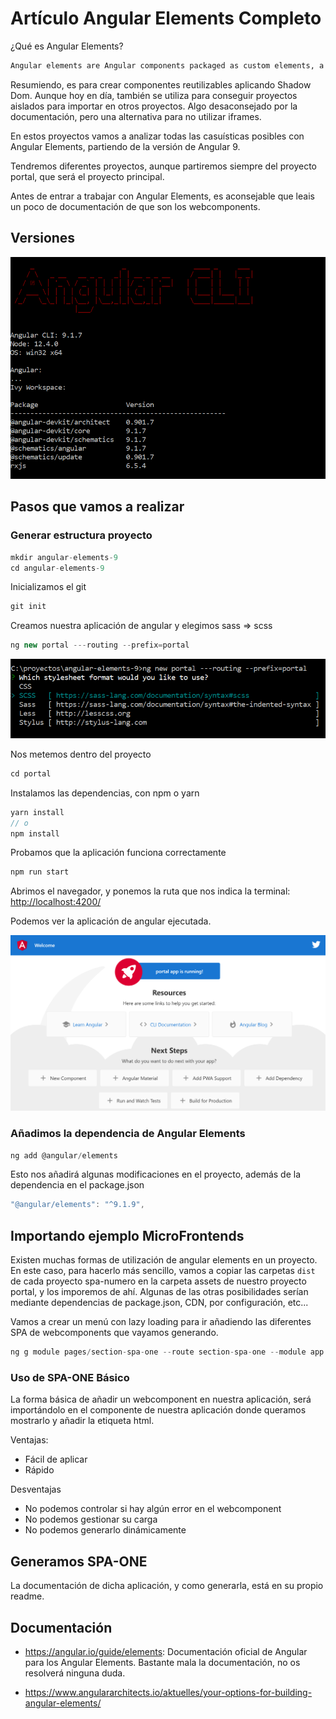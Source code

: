# Artículo Angular Elements Completo

¿Qué es Angular Elements?

```html
Angular elements are Angular components packaged as custom elements, a web standard for defining new HTML elements in a framework-agnostic way
```

Resumiendo, es para crear componentes reutilizables aplicando Shadow Dom. Aunque hoy en día, también se utiliza para conseguir proyectos aislados para importar en otros proyectos. Algo desaconsejado por la documentación, pero una alternativa para no utilizar iframes.

En estos proyectos vamos a analizar todas las casuísticas posibles con Angular Elements, partiendo de la versión de Angular 9.

Tendremos diferentes proyectos, aunque partiremos siempre del proyecto portal, que será el proyecto principal.

Antes de entrar a trabajar con Angular Elements, es aconsejable que leais un poco de documentación de que son los webcomponents.

## Versiones

![versiones](./imgs/version.png)

## Pasos que vamos a realizar

### Generar estructura proyecto

```js
mkdir angular-elements-9
cd angular-elements-9
```

Inicializamos el git

```js
git init
```

Creamos nuestra aplicación de angular y elegimos sass => scss

```js
ng new portal ---routing --prefix=portal
```

![versiones](./imgs/generando-proyecto.png)

Nos metemos dentro del proyecto

```js
cd portal
```

Instalamos las dependencias, con npm o yarn

```js
yarn install
// o
npm install
```

Probamos que la aplicación funciona correctamente

```js
npm run start
```

Abrimos el navegador, y ponemos la ruta que nos indica la terminal: [http://localhost:4200/](http://localhost:4200/)

Podemos ver la aplicación de angular ejecutada.

![versiones](./imgs/localhost.png)

### Añadimos la dependencia de Angular Elements

```js
ng add @angular/elements
```

Esto nos añadirá algunas modificaciones en el proyecto, además de la dependencia en el package.json

```js
"@angular/elements": "^9.1.9",
```

## Importando ejemplo MicroFrontends

Existen muchas formas de utilización de angular elements en un proyecto. En este caso, para hacerlo más sencillo, vamos a copiar las carpetas ```dist``` de cada proyecto spa-numero en la carpeta assets de nuestro proyecto portal, y los imporemos de ahí. Algunas de las otras posibilidades serían mediante dependencias de package.json, CDN, por configuración, etc...

Vamos a crear un menú con lazy loading para ir añadiendo las diferentes SPA de webcomponents que vayamos generando.

```js
ng g module pages/section-spa-one --route section-spa-one --module app.module
```

### Uso de SPA-ONE Básico

La forma básica de añadir un webcomponent en nuestra aplicación, será importándolo en el componente de nuestra aplicación donde queramos mostrarlo y añadir la etiqueta html.

Ventajas:

- Fácil de aplicar
- Rápido

Desventajas

- No podemos controlar si hay algún error en el webcomponent
- No podemos gestionar su carga
- No podemos generarlo dinámicamente

## Generamos SPA-ONE

La documentación de dicha aplicación, y como generarla, está en su propio readme.

## Documentación

- https://angular.io/guide/elements: Documentación oficial de Angular para los Angular Elements. Bastante mala la documentación, no os resolverá ninguna duda.

- https://www.angulararchitects.io/aktuelles/your-options-for-building-angular-elements/
  